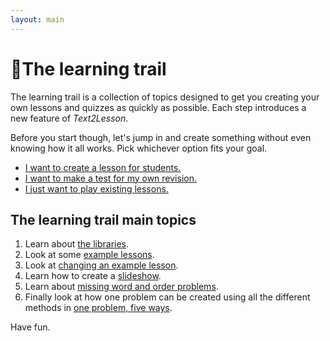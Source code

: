 ```yaml
---
layout: main
---
```


# 👣The learning trail

The learning trail is a collection of topics designed to get you creating your own
lessons and quizzes as quickly as possible. Each step introduces a new feature of
_Text2Lesson_.

Before you start though, let's jump in and create something without even knowing
how it all works. Pick whichever option fits your goal.

- [I want to create a lesson for students.](./create-a-lesson-for-students.md)
- [I want to make a test for my own revision.](./create-a-revision-test.md)
- [I just want to play existing lessons.](./i-just-want-to-play.md)

## The learning trail main topics

1. Learn about [the libraries](the-libraries.md).
1. Look at some [example lessons](examples.md).
1. Look at [changing an example lesson](changing-an-example-lesson.md).
1. Learn how to create a [slideshow](slideshows.md).
1. Learn about [missing word and order problems](missing-word-and-order.md).
1. Finally look at how one problem can be created using all the different methods in [one problem, five ways](./one-problem-five-ways.md).

Have fun.
